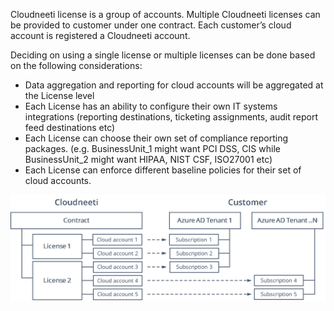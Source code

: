 Cloudneeti license is a group of accounts. Multiple Cloudneeti licenses can be provided to customer under one contract. Each customer’s cloud account is registered a Cloudneeti account. 

Deciding on using a single license or multiple licenses can be done based on the following considerations:

*	Data aggregation and reporting for cloud accounts will be aggregated at the License level
*	Each License has an ability to configure their own IT systems integrations (reporting destinations, ticketing assignments, audit report feed destinations etc)
*	Each License can choose their own set of compliance reporting packages. (e.g. BusinessUnit_1 might want PCI DSS, CIS while BusinessUnit_2 might want HIPAA, NIST CSF, ISO27001 etc)
*	Each License can enforce different baseline policies for their set of cloud accounts.

![](images/9.png?raw=true)